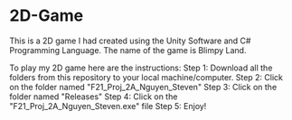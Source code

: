 # 2D-Game

This is a 2D game I had created using the Unity Software and C# Programming Language. 
The name of the game is Blimpy Land. 

To play my 2D game here are the instructions:
Step 1: Download all the folders from this repository to your local machine/computer.
Step 2: Click on the folder named "F21_Proj_2A_Nguyen_Steven"
Step 3: Click on the folder named "Releases"
Step 4: Click on the "F21_Proj_2A_Nguyen_Steven.exe" file
Step 5: Enjoy!
